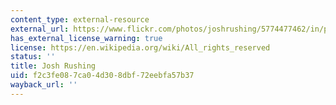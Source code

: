 ```yaml
---
content_type: external-resource
external_url: https://www.flickr.com/photos/joshrushing/5774477462/in/photolist-9NgGYf
has_external_license_warning: true
license: https://en.wikipedia.org/wiki/All_rights_reserved
status: ''
title: Josh Rushing
uid: f2c3fe08-7ca0-4d30-8dbf-72eebfa57b37
wayback_url: ''
---
```

